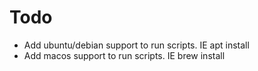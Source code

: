 # Todo

* Add ubuntu/debian support to run scripts. IE apt install
* Add macos support to run scripts. IE brew install
